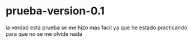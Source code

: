 # prueba-version-0.1
la verdad esta prueba se me hizo mas facil ya que he estado practicando para que no se me olvide nada
